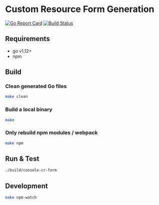 # Custom Resource Form Generation

[![Go Report Card](https://goreportcard.com/badge/github.com/RHsyseng/console-cr-form)](https://goreportcard.com/report/github.com/RHsyseng/console-cr-form)
[![Build Status](https://travis-ci.org/RHsyseng/console-cr-form.svg?branch=master)](https://travis-ci.org/RHsyseng/console-cr-form)

## Requirements

- go v1.12+
- npm

## Build

### Clean generated Go files

```bash
make clean
```

### Build a local binary

```bash
make
```

### Only rebuild npm modules / webpack

```bash
make npm
```

## Run & Test

```bash
./build/console-cr-form
```

## Development

```bash
make npm-watch
```